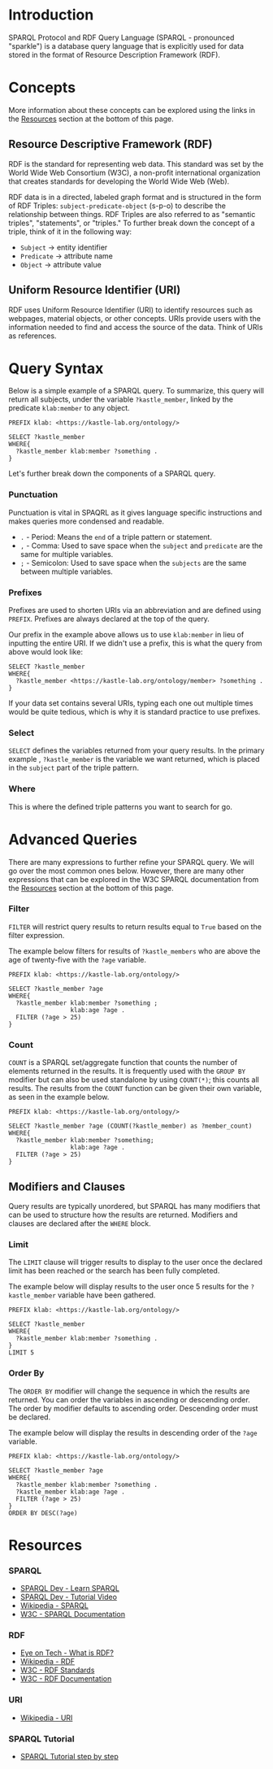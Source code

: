 # Introduction

SPARQL Protocol and RDF Query Language (SPARQL - pronounced "sparkle") is a database query language that is explicitly used for data stored in the format of Resource Description Framework (RDF).

# Concepts

More information about these concepts can be explored using the links in the [Resources](#Resources) section at the bottom of this page.

## Resource Descriptive Framework (RDF)

RDF is the standard for representing web data. This standard was set by the World Wide Web Consortium (W3C), a non-profit international organization that creates standards for developing the World Wide Web (Web).

RDF data is in a directed, labeled graph format and is structured in the form of RDF Triples: `subject-predicate-object` (s-p-o) to describe the relationship between things. RDF Triples are also referred to as "semantic triples", "statements", or "triples." To further break down the concept of a triple, think of it in the following way:

- `Subject` -> entity identifier
- `Predicate` -> attribute name
- `Object` -> attribute value

## Uniform Resource Identifier (URI)

RDF uses Uniform Resource Identifier (URI) to identify resources such as webpages, material objects, or other concepts.
URIs provide users with the information needed to find and access the source of the data. Think of URIs as references.

# Query Syntax

Below is a simple example of a SPARQL query. To summarize, this query will return all subjects, under the variable `?kastle_member`, linked by the predicate `klab:member` to any object.

```sparql
PREFIX klab: <https://kastle-lab.org/ontology/>

SELECT ?kastle_member
WHERE{
  ?kastle_member klab:member ?something .
}
```

Let's further break down the components of a SPARQL query.

### Punctuation

Punctuation is vital in SPAQRL as it gives language specific instructions and makes queries more condensed and readable.

- `.` - Period: Means the `end` of a triple pattern or statement.
- `,` - Comma: Used to save space when the `subject` and `predicate` are the same for multiple variables.
- `;` - Semicolon: Used to save space when the `subjects` are the same between multiple variables.

### Prefixes

Prefixes are used to shorten URIs via an abbreviation and are defined using `PREFIX`. Prefixes are always declared at the top of the query.

Our prefix in the example above allows us to use `klab:member` in lieu of inputting the entire URI. If we didn't use a prefix, this is what the query from above would look like:

```sparql
SELECT ?kastle_member
WHERE{
  ?kastle_member <https://kastle-lab.org/ontology/member> ?something .
}
```

If your data set contains several URIs, typing each one out multiple times would be quite tedious, which is why it is standard practice to use prefixes.

### Select

`SELECT` defines the variables returned from your query results. In the primary example , `?kastle_member` is the variable we want returned, which is placed in the `subject` part of the triple pattern.

### Where

This is where the defined triple patterns you want to search for go.

# Advanced Queries

There are many expressions to further refine your SPARQL query. We will go over the most common ones below. However, there are many other expressions that can be explored in the W3C SPARQL documentation from the [Resources](#Resources) section at the bottom of this page.

### Filter

`FILTER` will restrict query results to return results equal to `True` based on the filter expression.

The example below filters for results of `?kastle_members` who are above the age of twenty-five with the `?age` variable.

```sparql
PREFIX klab: <https://kastle-lab.org/ontology/>

SELECT ?kastle_member ?age
WHERE{
  ?kastle_member klab:member ?something ;
                 klab:age ?age .
  FILTER (?age > 25)
}
```

### Count

`COUNT` is a SPARQL set/aggregate function that counts the number of elements returned in the results. It is frequently used with the `GROUP BY` modifier but can also be used standalone by using `COUNT(*)`; this counts all results. The results from the `COUNT` function can be given their own variable, as seen in the example below.

```sparql
PREFIX klab: <https://kastle-lab.org/ontology/>

SELECT ?kastle_member ?age (COUNT(?kastle_member) as ?member_count)
WHERE{
  ?kastle_member klab:member ?something;
                 klab:age ?age .
  FILTER (?age > 25)
}
```

## Modifiers and Clauses

Query results are typically unordered, but SPARQL has many modifiers that can be used to structure how the results are returned. Modifiers and clauses are declared after the `WHERE` block.

### Limit

The `LIMIT` clause will trigger results to display to the user once the declared limit has been reached or the search has been fully completed.

The example below will display results to the user once 5 results for the `?kastle_member` variable have been gathered.

```sparql
PREFIX klab: <https://kastle-lab.org/ontology/>

SELECT ?kastle_member
WHERE{
  ?kastle_member klab:member ?something .
}
LIMIT 5
```

### Order By

The `ORDER BY` modifier will change the sequence in which the results are returned. You can order the variables in ascending or descending order. The order by modifier defaults to ascending order. Descending order must be declared.

The example below will display the results in descending order of the `?age` variable.

```sparql
PREFIX klab: <https://kastle-lab.org/ontology/>

SELECT ?kastle_member ?age
WHERE{
  ?kastle_member klab:member ?something .
  ?kastle_member klab:age ?age .
  FILTER (?age > 25)
}
ORDER BY DESC(?age)
```

# Resources

### SPARQL

- [SPARQL Dev - Learn SPARQL](https://sparql.dev/)
- [SPARQL Dev - Tutorial Video](https://youtu.be/FvGndkpa4K0?si=Nr09D5x3k0qDZr4d)
- [Wikipedia - SPARQL](https://en.wikipedia.org/wiki/SPARQL)
- [W3C - SPARQL Documentation](https://www.w3.org/TR/sparql11-query/)

### RDF

- [Eye on Tech - What is RDF?](https://www.youtube.com/watch?v=NzzAxEPpuJQ&ab_channel=EyeonTech)
- [Wikipedia - RDF](https://en.wikipedia.org/wiki/Resource_Description_Framework)
- [W3C - RDF Standards](https://www.w3.org/RDF/)
- [W3C - RDF Documentation](https://www.w3.org/XML/9711theory/concepts.html)

### URI

- [Wikipedia - URI](https://en.wikipedia.org/wiki/Uniform_Resource_Identifier)


### SPARQL Tutorial

- [SPARQL Tutorial step by step](../03-modeling-technologies/sparql-tutorial.md)